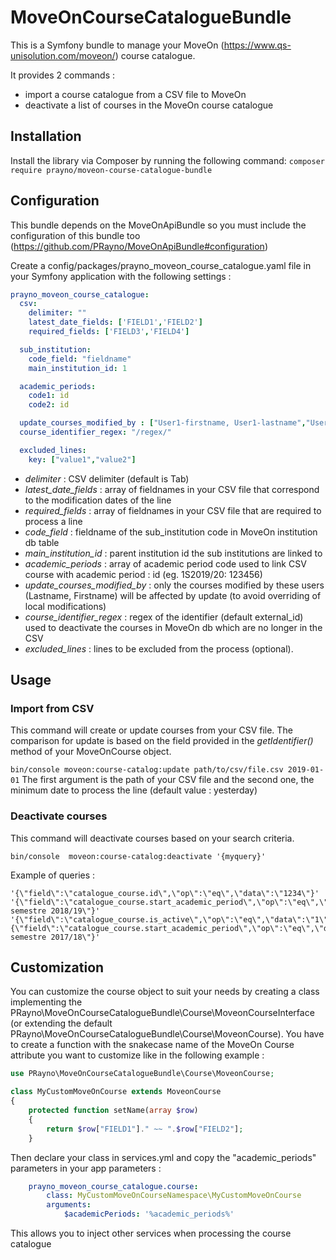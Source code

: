 # MoveOnCourseCatalogueBundle
This is a Symfony bundle to manage your MoveOn (https://www.qs-unisolution.com/moveon/) course catalogue.

It provides 2 commands :
- import a course catalogue from a CSV file to MoveOn
- deactivate a list of courses in the MoveOn course catalogue

## Installation
Install the library via Composer by running the following command:
`composer require prayno/moveon-course-catalogue-bundle`

## Configuration
This bundle depends on the MoveOnApiBundle so you must include the configuration of this bundle too (https://github.com/PRayno/MoveOnApiBundle#configuration)

Create a config/packages/prayno_moveon_course_catalogue.yaml file in your Symfony application with the following settings :
```yaml
prayno_moveon_course_catalogue:
  csv:
    delimiter: ""
    latest_date_fields: ['FIELD1','FIELD2'] 
    required_fields: ['FIELD3','FIELD4']

  sub_institution:
    code_field: "fieldname"
    main_institution_id: 1

  academic_periods:
    code1: id
    code2: id

  update_courses_modified_by : ["User1-firstname, User1-lastname","User2-firstname, User2-lastname"]
  course_identifier_regex: "/regex/"

  excluded_lines:
    key: ["value1","value2"]
```

- *delimiter* : CSV delimiter (default is Tab)
- *latest_date_fields* : array of fieldnames in your CSV file that correspond to the modification dates of the line
- *required_fields* : array of fieldnames in your CSV file that are required to process a line
- *code_field* : fieldname of the sub_institution code in MoveOn institution db table
- *main_institution_id* : parent institution id the sub institutions are linked to
- *academic_periods* : array of academic period code used to link CSV course with academic period : id (eg. 1S2019/20: 123456)
- *update_courses_modified_by* : only the courses modified by these users (Lastname, Firstname) will be affected by update (to avoid overriding of local modifications)
- *course_identifier_regex* : regex of the identifier (default external_id) used to deactivate the courses in MoveOn db which are no longer in the CSV
- *excluded_lines* : lines to be excluded from the process (optional). 

## Usage

### Import from CSV
This command will create or update courses from your CSV file. The comparison for update is based on the field provided in the *getIdentifier()* method of your MoveOnCourse object.

`bin/console moveon:course-catalog:update path/to/csv/file.csv 2019-01-01`
The first argument is the path of your CSV file and the second one, the minimum date to process the line (default value : yesterday)

### Deactivate courses
This command will deactivate courses based on your search criteria.

`bin/console  moveon:course-catalog:deactivate '{myquery}'`

Example of queries :
```
'{\"field\":\"catalogue_course.id\",\"op\":\"eq\",\"data\":\"1234\"}'
'{\"field\":\"catalogue_course.start_academic_period\",\"op\":\"eq\",\"data\":\"1er semestre 2018/19\"}'
'{\"field\":\"catalogue_course.is_active\",\"op\":\"eq\",\"data\":\"1\"},{\"field\":\"catalogue_course.start_academic_period\",\"op\":\"eq\",\"data\":\"1er semestre 2017/18\"}'
```

## Customization

You can customize the course object to suit your needs by creating a class implementing the PRayno\MoveOnCourseCatalogueBundle\Course\MoveonCourseInterface (or extending the default PRayno\MoveOnCourseCatalogueBundle\Course\MoveonCourse).
You have to create a function with the snakecase name of the MoveOn Course attribute you want to customize like in the following example :
```php
use PRayno\MoveOnCourseCatalogueBundle\Course\MoveonCourse;

class MyCustomMoveOnCourse extends MoveonCourse
{
    protected function setName(array $row)
    {
        return $row["FIELD1"]." ~~ ".$row["FIELD2"];    
    }
```

Then declare your class in services.yml and copy the "academic_periods" parameters in your app parameters :
```yaml
    prayno_moveon_course_catalogue.course:
        class: MyCustomMoveOnCourseNamespace\MyCustomMoveOnCourse
        arguments:
            $academicPeriods: '%academic_periods%'
```
This allows you to inject other services when processing the course catalogue